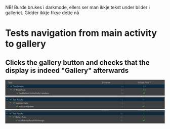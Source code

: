 NB! Burde brukes i darkmode, ellers ser man ikkje tekst under bilder i galleriet. Gidder ikkje fikse dette nå

# Tests navigation from main activity to gallery
## Clicks the gallery button and checks that the display is indeed "Gallery" afterwards
![MainActivity Test Result](MainActivityTestResult.png)
![Quiz Test Result](QuizTestResult.png)
![Gallery Test Result](GalleryTestResult.png)
